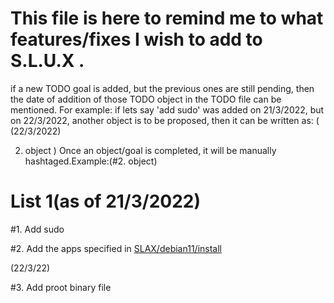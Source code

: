# This file is here to remind me to what features/fixes I wish to add to  S.L.U.X .
if a new TODO goal is added, but the previous ones are still pending, then the date of addition of those TODO object in the TODO file can be mentioned.
For example: if lets say 'add sudo' was added on 21/3/2022, but on 22/3/2022, another object is to be proposed, then it can be written as:
(
(22/3/2022)

2. object
)
Once an object/goal is completed, it will be manually hashtaged.Example:(#2. object)
# List 1(as of 21/3/2022)
#1. Add sudo

#2. Add the apps specified in [SLAX/debian11/install](https://www.github.com/tomas-m/linux-live/Slax/debian11/build)

(22/3/22)

#3. Add proot binary file
